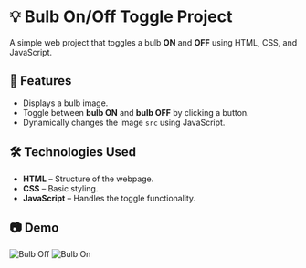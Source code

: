 # 💡 Bulb On/Off Toggle Project

A simple web project that toggles a bulb **ON** and **OFF** using HTML, CSS, and JavaScript.

## 📌 Features
- Displays a bulb image.
- Toggle between **bulb ON** and **bulb OFF** by clicking a button.
- Dynamically changes the image `src` using JavaScript.

## 🛠️ Technologies Used
- **HTML** – Structure of the webpage.
- **CSS** – Basic styling.
- **JavaScript** – Handles the toggle functionality.

## 📷 Demo
![Bulb Off](./images/bulb-off.png)
![Bulb On](./images/bulb-on.png)

